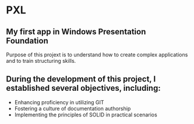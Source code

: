 # PXL
## My first app in Windows Presentation Foundation
Purpose of this projext is to understand how to create complex applications and to train structuring skills.
## During the development of this project, I established several objectives, including:
- Enhancing proficiency in utilizing GIT
- Fostering a culture of documentation authorship
- Implementing the principles of SOLID in practical scenarios
